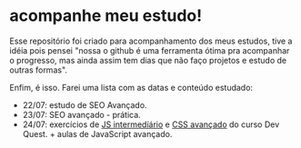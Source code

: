 # acompanhe meu estudo!

Esse repositório foi criado para acompanhamento dos meus estudos, tive a idéia pois pensei "nossa o github é uma ferramenta ótima pra acompanhar o progresso, mas ainda assim tem dias que não faço projetos e estudo de outras formas". 

Enfim, é isso. Farei uma lista com as datas e conteúdo estudado:

-  22/07: estudo de SEO Avançado.
-  23/07: SEO avançado - prática.
-  24/07: exercícios de <a href ="https://github.com/ph-bicalho/js-exercicio">JS intermedíário</a> e <a href ="https://github.com/ph-bicalho/css-exercicio">CSS avançado</a> do curso Dev Quest. + aulas de JavaScript avançado.
